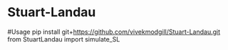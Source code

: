 # Stuart-Landau




#Usage
pip install git+https://github.com/vivekmodgill/Stuart-Landau.git
from StuartLandau import simulate_SL
